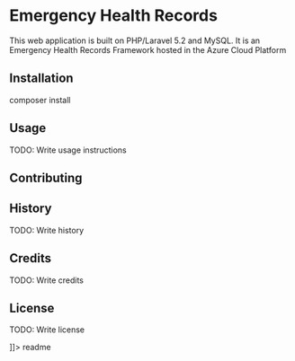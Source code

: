 # Emergency Health Records
This web application is built on PHP/Laravel 5.2 and MySQL.
It is an Emergency Health Records Framework hosted in the Azure Cloud Platform

## Installation
composer install


## Usage
TODO: Write usage instructions

## Contributing

## History
TODO: Write history

## Credits
TODO: Write credits

## License
TODO: Write license

]]></content>
  <tabTrigger>readme</tabTrigger>
</snippet>